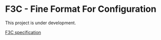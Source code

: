 # F3C - Fine Format For Configuration

This project is under development.

[F3C specification](/f3c-spec.md)
